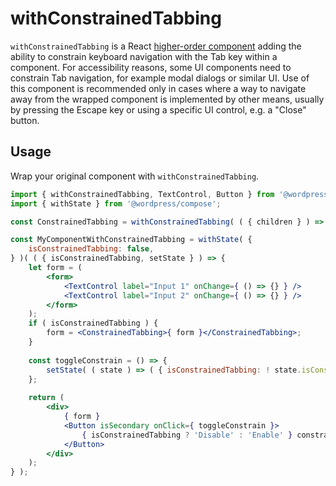 # withConstrainedTabbing

`withConstrainedTabbing` is a React [higher-order component](https://facebook.github.io/react/docs/higher-order-components.html) adding the ability to constrain keyboard navigation with the Tab key within a component. For accessibility reasons, some UI components need to constrain Tab navigation, for example modal dialogs or similar UI. Use of this component is recommended only in cases where a way to navigate away from the wrapped component is implemented by other means, usually by pressing the Escape key or using a specific UI control, e.g. a "Close" button.

## Usage

Wrap your original component with `withConstrainedTabbing`.

```jsx
import { withConstrainedTabbing, TextControl, Button } from '@wordpress/components';
import { withState } from '@wordpress/compose';

const ConstrainedTabbing = withConstrainedTabbing( ( { children } ) => children );

const MyComponentWithConstrainedTabbing = withState( {
	isConstrainedTabbing: false,
} )( ( { isConstrainedTabbing, setState } ) => { 
	let form = (
		<form>
			<TextControl label="Input 1" onChange={ () => {} } />
			<TextControl label="Input 2" onChange={ () => {} } />
		</form>
	);
	if ( isConstrainedTabbing ) {
		form = <ConstrainedTabbing>{ form }</ConstrainedTabbing>;
	}
	
	const toggleConstrain = () => {
		setState( ( state ) => ( { isConstrainedTabbing: ! state.isConstrainedTabbing } ) );
	};
	
	return (
		<div>
			{ form }
			<Button isSecondary onClick={ toggleConstrain }>
				{ isConstrainedTabbing ? 'Disable' : 'Enable' } constrain tabbing
			</Button>
		</div>
	);
} );
```
